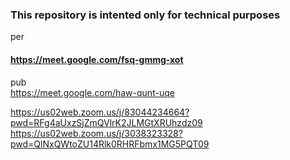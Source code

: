 ### This repository is intented only for technical purposes

per<br/>
#### https://meet.google.com/fsq-gmmg-xot

pub<br/>
https://meet.google.com/haw-qunt-uqe

https://us02web.zoom.us/j/83044234664?pwd=RFg4aUxzSjZmQVlrK2JLMGtXRUhzdz09<br/>
https://us02web.zoom.us/j/3038323328?pwd=QlNxQWtoZU14Rlk0RHRFbmx1MG5PQT09
